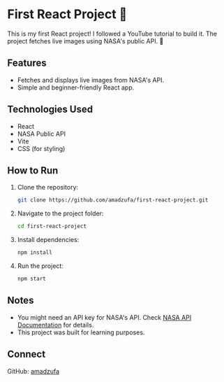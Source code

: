 # First React Project 🚀

This is my first React project! I followed a YouTube tutorial to build it. The project fetches live images using NASA's public API. 🌌

## Features
- Fetches and displays live images from NASA's API.
- Simple and beginner-friendly React app.

## Technologies Used
- React
- NASA Public API
- Vite
- CSS (for styling)

## How to Run
1. Clone the repository:
   ```sh
   git clone https://github.com/amadzufa/first-react-project.git
   ```
2. Navigate to the project folder:
   ```sh
   cd first-react-project
   ```
3. Install dependencies:
   ```sh
   npm install
   ```
4. Run the project:
   ```sh
   npm start
   ```

## Notes
- You might need an API key for NASA's API. Check [NASA API Documentation](https://api.nasa.gov/) for details.
- This project was built for learning purposes.

## Connect
GitHub: [amadzufa](https://github.com/amadzufa)

